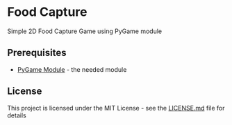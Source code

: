 # Food Capture
Simple 2D Food Capture Game using PyGame module

## Prerequisites
  * [PyGame Module](http://www.pygame.org/download.shtml) - the needed module

## License
This project is licensed under the MIT License - see the [LICENSE.md](LICENSE.md) file for details


